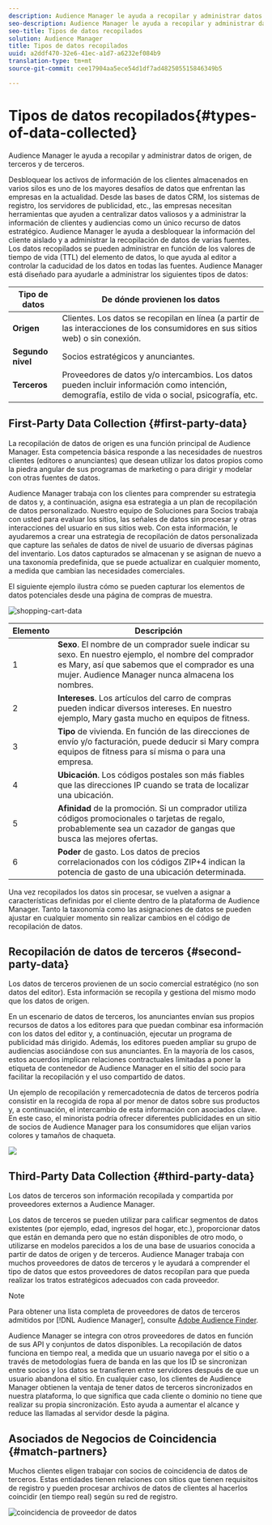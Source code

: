 ```yaml
---
description: Audience Manager le ayuda a recopilar y administrar datos de origen, de terceros y de terceros.
seo-description: Audience Manager le ayuda a recopilar y administrar datos de origen, de terceros y de terceros.
seo-title: Tipos de datos recopilados
solution: Audience Manager
title: Tipos de datos recopilados
uuid: a2ddf470-32e6-41ec-a1d7-a6232ef084b9
translation-type: tm+mt
source-git-commit: cee17904aa5ece54d1df7ad482505515846349b5

---
```



# Tipos de datos recopilados{#types-of-data-collected}

Audience Manager le ayuda a recopilar y administrar datos de origen, de terceros y de terceros.

Desbloquear los activos de información de los clientes almacenados en varios silos es uno de los mayores desafíos de datos que enfrentan las empresas en la actualidad. Desde las bases de datos CRM, los sistemas de registro, los servidores de publicidad, etc., las empresas necesitan herramientas que ayuden a centralizar datos valiosos y a administrar la información de clientes y audiencias como un único recurso de datos estratégico. Audience Manager le ayuda a desbloquear la información del cliente aislado y a administrar la recopilación de datos de varias fuentes. Los datos recopilados se pueden administrar en función de los valores de tiempo de vida (TTL) del elemento de datos, lo que ayuda al editor a controlar la caducidad de los datos en todas las fuentes. Audience Manager está diseñado para ayudarle a administrar los siguientes tipos de datos:

| Tipo de datos | De dónde provienen los datos |
|---|---|
| **Origen** | Clientes. Los datos se recopilan en línea (a partir de las interacciones de los consumidores en sus sitios web) o sin conexión. |
| **Segundo nivel** | Socios estratégicos y anunciantes. |
| **Terceros** | Proveedores de datos y/o intercambios. Los datos pueden incluir información como intención, demografía, estilo de vida o social, psicografía, etc. |

## First-Party Data Collection {#first-party-data}

La recopilación de datos de origen es una función principal de Audience Manager. Esta competencia básica responde a las necesidades de nuestros clientes (editores o anunciantes) que desean utilizar los datos propios como la piedra angular de sus programas de marketing o para dirigir y modelar con otras fuentes de datos.

<!-- 

c_1st_party_data.xml

 -->

Audience Manager trabaja con los clientes para comprender su estrategia de datos y, a continuación, asigna esa estrategia a un plan de recopilación de datos personalizado. Nuestro equipo de Soluciones para Socios trabaja con usted para evaluar los sitios, las señales de datos sin procesar y otras interacciones del usuario en sus sitios web. Con esta información, le ayudaremos a crear una estrategia de recopilación de datos personalizada que capture las señales de datos de nivel de usuario de diversas páginas del inventario. Los datos capturados se almacenan y se asignan de nuevo a una taxonomía predefinida, que se puede actualizar en cualquier momento, a medida que cambian las necesidades comerciales.

El siguiente ejemplo ilustra cómo se pueden capturar los elementos de datos potenciales desde una página de compras de muestra.

![shopping-cart-data](assets/shopping-cart-data.png)

| Elemento | Descripción |
|---|---|
| 1 | **Sexo**. El nombre de un comprador suele indicar su sexo. En nuestro ejemplo, el nombre del comprador es Mary, así que sabemos que el comprador es una mujer. Audience Manager nunca almacena los nombres. |
| 2 | **Intereses**. Los artículos del carro de compras pueden indicar diversos intereses. En nuestro ejemplo, Mary gasta mucho en equipos de fitness. |
| 3 | **Tipo** de vivienda. En función de las direcciones de envío y/o facturación, puede deducir si Mary compra equipos de fitness para sí misma o para una empresa. |
| 4 | **Ubicación**. Los códigos postales son más fiables que las direcciones IP cuando se trata de localizar una ubicación. |
| 5 | **Afinidad** de la promoción. Si un comprador utiliza códigos promocionales o tarjetas de regalo, probablemente sea un cazador de gangas que busca las mejores ofertas. |
| 6 | **Poder** de gasto. Los datos de precios correlacionados con los códigos ZIP+4 indican la potencia de gasto de una ubicación determinada. |

Una vez recopilados los datos sin procesar, se vuelven a asignar a características definidas por el cliente dentro de la plataforma de Audience Manager. Tanto la taxonomía como las asignaciones de datos se pueden ajustar en cualquier momento sin realizar cambios en el código de recopilación de datos.

## Recopilación de datos de terceros {#second-party-data}

Los datos de terceros provienen de un socio comercial estratégico (no son datos del editor). Esta información se recopila y gestiona del mismo modo que los datos de origen.

<!-- 

c_2nd_party_data.xml

 -->

En un escenario de datos de terceros, los anunciantes envían sus propios recursos de datos a los editores para que puedan combinar esa información con los datos del editor y, a continuación, ejecutar un programa de publicidad más dirigido. Además, los editores pueden ampliar su grupo de audiencias asociándose con sus anunciantes. En la mayoría de los casos, estos acuerdos implican relaciones contractuales limitadas a poner la etiqueta de contenedor de Audience Manager en el sitio del socio para facilitar la recopilación y el uso compartido de datos.

Un ejemplo de recopilación y remercadotecnia de datos de terceros podría consistir en la recogida de ropa al por menor de datos sobre sus productos y, a continuación, el intercambio de esta información con asociados clave. En este caso, el minorista podría ofrecer diferentes publicidades en un sitio de socios de Audience Manager para los consumidores que elijan varios colores y tamaños de chaqueta.

![](assets/shopping-cart-traits.png)

## Third-Party Data Collection {#third-party-data}

Los datos de terceros son información recopilada y compartida por proveedores externos a Audience Manager.

<!-- 

c_3rd_party_data.xml

 -->

Los datos de terceros se pueden utilizar para calificar segmentos de datos existentes (por ejemplo, edad, ingresos del hogar, etc.), proporcionar datos que están en demanda pero que no están disponibles de otro modo, o utilizarse en modelos parecidos a los de una base de usuarios conocida a partir de datos de origen y de terceros. Audience Manager trabaja con muchos proveedores de datos de terceros y le ayudará a comprender el tipo de datos que estos proveedores de datos recopilan para que pueda realizar los tratos estratégicos adecuados con cada proveedor.

>[!NOTE]
>
>Para obtener una lista completa de proveedores de datos de terceros admitidos por [!DNL Audience Manager], consulte [Adobe Audience Finder](https://www.adobe-audience-finder.com/).

Audience Manager se integra con otros proveedores de datos en función de sus API y conjuntos de datos disponibles. La recopilación de datos funciona en tiempo real, a medida que un usuario navega por el sitio o a través de metodologías fuera de banda en las que los ID se sincronizan entre socios y los datos se transfieren entre servidores después de que un usuario abandona el sitio. En cualquier caso, los clientes de Audience Manager obtienen la ventaja de tener datos de terceros sincronizados en nuestra plataforma, lo que significa que cada cliente o dominio no tiene que realizar su propia sincronización. Esto ayuda a aumentar el alcance y reduce las llamadas al servidor desde la página.

## Asociados de Negocios de Coincidencia {#match-partners}

Muchos clientes eligen trabajar con socios de coincidencia de datos de terceros. Estas entidades tienen relaciones con sitios que tienen requisitos de registro y pueden procesar archivos de datos de clientes al hacerlos coincidir (en tiempo real) según su red de registro.

![coincidencia de proveedor de datos](assets/data-provider-match.png)
